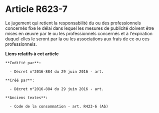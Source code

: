 # Article R623-7

Le jugement qui retient la responsabilité du ou des professionnels concernés fixe le délai dans lequel les mesures de
publicité doivent être mises en œuvre par le ou les professionnels concernés et à l'expiration duquel elles le seront par la
ou les associations aux frais de ce ou ces professionnels.

**Liens relatifs à cet article**

	**Codifié par**:

	  - Décret n°2016-884 du 29 juin 2016 - art.

	**Créé par**:

	  - Décret n°2016-884 du 29 juin 2016 - art.

	**Anciens textes**:

	  - Code de la consommation - art. R423-6 (Ab)
